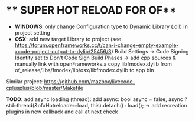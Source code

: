 # ** SUPER HOT RELOAD FOR OF**

-  **WINDOWS**: only change Configuration type to Dynamic Library (.dll) in project setting
-  **OSX**: add new target Library to project (see https://forum.openframeworks.cc/t/can-i-change-empty-example-xcode-project-output-to-dylib/25456/3)
Build Settings -> Code Signing Identity set to Don't Code Sign
Build Phases -> add cpp sources & manually link with openFrameworks.a
copy libfmodex.dylib from of_release/libs/fmodex/lib/osx/libfmodex.dylib to app bin


Similar project: https://github.com/mazbox/livecode-cplusplus/blob/master/Makefile

**TODO**: 
add async loading (thread):
add async: bool async = false, async ? std::thread(&ofxHotreloader::load, this).detach() : load(); -> add recreation plugins in new callback and call at next check

